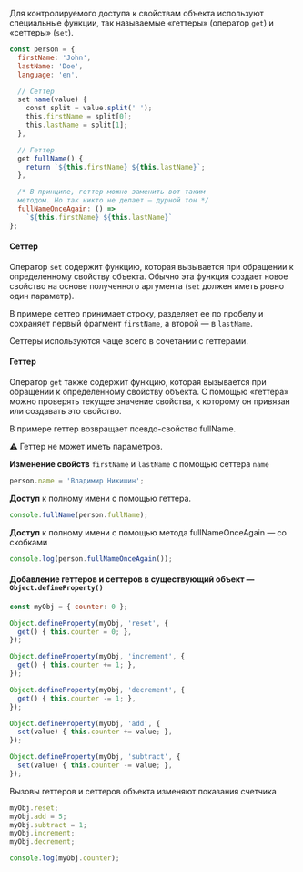 Для контролируемого доступа к свойствам объекта используют специальные функции, так называемые «геттеры» (оператор `get`) и «сеттеры» (`set`).

```js
const person = {
  firstName: 'John',
  lastName: 'Doe',
  language: 'en',

  // Сеттер
  set name(value) {
    const split = value.split(' ');
    this.firstName = split[0];
    this.lastName = split[1];
  },

  // Геттер
  get fullName() {
    return `${this.firstName} ${this.lastName}`;
  },

  /* В принципе, геттер можно заменить вот таким
  методом. Но так никто не делает — дурной тон */
  fullNameOnceAgain: () =>
    `${this.firstName} ${this.lastName}`
};
```

#### Сеттер

Оператор `set` содержит функцию, которая вызывается при обращении к определенному свойству объекта. Обычно эта функция создает новое свойство на основе полученного аргумента (`set` должен иметь ровно один параметр).

В примере сеттер принимает строку, разделяет ее по пробелу и сохраняет первый фрагмент `firstName`, а второй — в `lastName`.

Сеттеры используются чаще всего в сочетании с геттерами.

#### Геттер

Оператор `get` также содержит функцию, которая вызывается при обращении к определенному свойству объекта. С помощью «геттера» можно проверять текущее значение свойства, к которому он привязан или создавать это свойство.

В примере геттер возвращает псевдо-свойство fullName.

⚠️ Геттер не может иметь параметров.

**Изменение свойств** `firstName` и `lastName` с помощью сеттера `name`

```js
person.name = 'Владимир Никишин';
```

**Доступ** к полному имени с помощью геттера.

```js
console.fullName(person.fullName);
```

**Доступ** к полному имени с помощью метода fullNameOnceAgain — со скобками

```js
console.log(person.fullNameOnceAgain());
```

#### Добавление геттеров и сеттеров в существующий объект — `Object.defineProperty()`

```js
const myObj = { counter: 0 };

Object.defineProperty(myObj, 'reset', {
  get() { this.counter = 0; },
});

Object.defineProperty(myObj, 'increment', {
  get() { this.counter += 1; },
});

Object.defineProperty(myObj, 'decrement', {
  get() { this.counter -= 1; },
});

Object.defineProperty(myObj, 'add', {
  set(value) { this.counter += value; },
});

Object.defineProperty(myObj, 'subtract', {
  set(value) { this.counter -= value; },
});
```

Вызовы геттеров и сеттеров объекта изменяют показания счетчика

```js
myObj.reset;
myObj.add = 5;
myObj.subtract = 1;
myObj.increment;
myObj.decrement;

console.log(myObj.counter);
```
